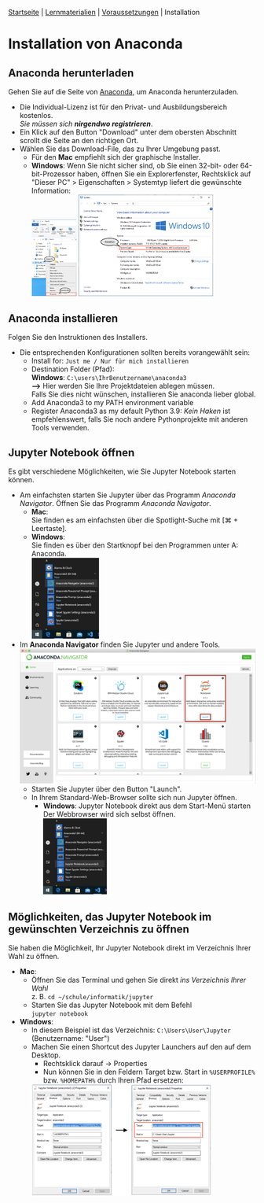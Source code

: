 [Startseite](./index.md) | [Lernmaterialien](./kurs.md) | [Voraussetzungen](./voraussetzungen.md) | Installation

# Installation von Anaconda

## Anaconda herunterladen

Gehen Sie auf die Seite von [Anaconda](https://www.anaconda.com/products/individual), um Anaconda herunterzuladen.

* Die Individual-Lizenz ist für den Privat- und Ausbildungsbereich kostenlos.  
  *Sie müssen sich **nirgendwo registrieren***.
* Ein Klick auf den Button "Download" unter dem obersten Abschnitt scrollt die Seite an den richtigen Ort.
* Wählen Sie das Download-File, das zu Ihrer Umgebung passt.
  * Für den **Mac** empfiehlt sich der graphische Installer.
  * **Windows**: Wenn Sie nicht sicher sind, ob Sie einen 32-bit- oder 64-bit-Prozessor haben, öffnen Sie ein Explorerfenster, Rechtsklick auf  
  "Dieser PC" > Eigenschaften > Systemtyp liefert die gewünschte Information:  
  <img src="assets/images/contextmenue.png" alt="pfad" width="20%"/> <img src="assets/images/systeminfo.png" alt="pfad" width="60%"/>

## Anaconda installieren

Folgen Sie den Instruktionen des Installers.  

* Die entsprechenden Konfigurationen sollten bereits vorangewählt sein:
  * Install for: `Just me / Nur für mich installieren`
  * Destination Folder (Pfad):  
    **Windows**: `C:\users\IhrBenutzername\anaconda3`  
    **-->** Hier werden Sie Ihre Projektdateien ablegen müssen.  
    Falls Sie dies nicht wünschen, installieren Sie anaconda lieber global.
  * Add Anaconda3 to my PATH environment variable
  * Register Anaconda3 as my default Python 3.9: *Kein Haken* ist empfehlenswert, falls Sie noch andere Pythonprojekte mit anderen Tools verwenden.

## Jupyter Notebook öffnen

Es gibt verschiedene Möglichkeiten, wie Sie Jupyter Notebook starten können.

* Am einfachsten starten Sie Jupyter über das Programm *Anaconda Navigator*.
  Öffnen Sie das Programm *Anaconda Navigator*.
  * **Mac**:  
    Sie finden es am einfachsten über die Spotlight-Suche mit [⌘ + Leertaste].
  * **Windows**:  
    Sie finden es über den Startknopf bei den Programmen unter A: Anaconda.  
    <img src="assets/images/launch-navigator.png" alt="launch-navigator" width="30%"/>
* Im **Anaconda Navigator** finden Sie Jupyter und andere Tools.  
  <img src="assets/images/anaconda-navigator.png" alt="anaconda-navigator"/>
  * Starten Sie Jupyter über den Button "Launch".
  * In Ihrem Standard-Web-Browser sollte sich nun Jupyter öffnen.
    * **Windows**: Jupyter Notebook direkt aus dem Start-Menü starten  
      Der Webbrowser wird sich selbst öffnen.  
      <img src="assets/images/launch-jupyter.png" alt="launch-jupyter" width="30%"/>

## Möglichkeiten, das Jupyter Notebook im gewünschten Verzeichnis zu öffnen

Sie haben die Möglichkeit, Ihr Jupyter Notebook direkt im Verzeichnis Ihrer Wahl zu öffnen.

* **Mac**:
  * Öffnen Sie das Terminal und gehen Sie direkt *ins Verzeichnis Ihrer Wahl*  
    z. B. `cd ~/schule/informatik/jupyter`
  * Starten Sie das Jupyter Notebook mit dem Befehl  
    `jupyter notebook`
* **Windows**:
  * In diesem Beispiel ist das Verzeichnis: `C:\Users\User\Jupyter`  
    (Benutzername: "User")
  * Machen Sie einen Shortcut des Jupyter Launchers auf den auf dem Desktop.
    * Rechtsklick darauf -> Properties
    * Nun können Sie in den Feldern Target bzw. Start in `%USERPROFILE%` bzw. `%HOMEPATH%` durch Ihren Pfad ersetzen:  
    <img src="assets/images/installation-path.png" alt="pfad" width="80%"/>